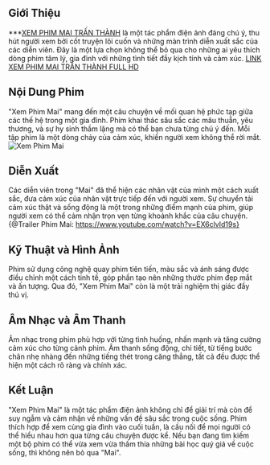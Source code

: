 ## Giới Thiệu

***[XEM PHIM MAI TRẤN THÀNH](https://github.com/Xem-phim-mai-tran-thanh-fullhd) là một tác phẩm điện ảnh đáng chú ý, thu hút người xem bởi cốt truyện lôi cuốn và những màn trình diễn xuất sắc của các diễn viên. Đây là một lựa chọn không thể bỏ qua cho những ai yêu thích dòng phim tâm lý, gia đình với những tình tiết đầy kịch tính và cảm xúc.
[LINK XEM PHIM MAI TRẤN THÀNH FULL HD](https://pjtly.com/xpm)

## Nội Dung Phim
"Xem Phim Mai" mang đến một câu chuyện về mối quan hệ phức tạp giữa các thế hệ trong một gia đình. Phim khai thác sâu sắc các mâu thuẫn, yêu thương, và sự hy sinh thầm lặng mà có thể bạn chưa từng chú ý đến. Mỗi tập phim là một dòng chảy của cảm xúc, khiến người xem không thể rời mắt.
![Xem Phim Mai](https://assets-global.website-files.com/6613668ca994c2c00bfb7c97/6621d9ac86c0f41802319772_Xem-phim-mai.png)

## Diễn Xuất
Các diễn viên trong "Mai" đã thể hiện các nhân vật của mình một cách xuất sắc, đưa cảm xúc của nhân vật trực tiếp đến với người xem. Sự chuyển tải cảm xúc thật và sống động là một trong những điểm mạnh của phim, giúp người xem có thể cảm nhận trọn vẹn từng khoảnh khắc của câu chuyện.
{@Trailer Phim Mai: https://www.youtube.com/watch?v=EX6clvId19s}

## Kỹ Thuật và Hình Ảnh
Phim sử dụng công nghệ quay phim tiên tiến, màu sắc và ánh sáng được điều chỉnh một cách tinh tế, góp phần tạo nên những thước phim đẹp mắt và ấn tượng. Qua đó, "Xem Phim Mai" còn là một trải nghiệm thị giác đầy thú vị.

## Âm Nhạc và Âm Thanh
Âm nhạc trong phim phù hợp với từng tình huống, nhấn mạnh và tăng cường cảm xúc cho từng cảnh phim. Âm thanh sống động, chi tiết, từ tiếng bước chân nhẹ nhàng đến những tiếng thét trong căng thẳng, tất cả đều được thể hiện một cách rõ ràng và chính xác.

## Kết Luận
"Xem Phim Mai" là một tác phẩm điện ảnh không chỉ để giải trí mà còn để suy ngẫm và cảm nhận về những vấn đề sâu sắc trong cuộc sống. Phim thích hợp để xem cùng gia đình vào cuối tuần, là cầu nối để mọi người có thể hiểu nhau hơn qua từng câu chuyện được kể. Nếu bạn đang tìm kiếm một bộ phim có thể vừa xem vừa thấm thía những bài học quý giá về cuộc sống, thì không nên bỏ qua "Mai".
